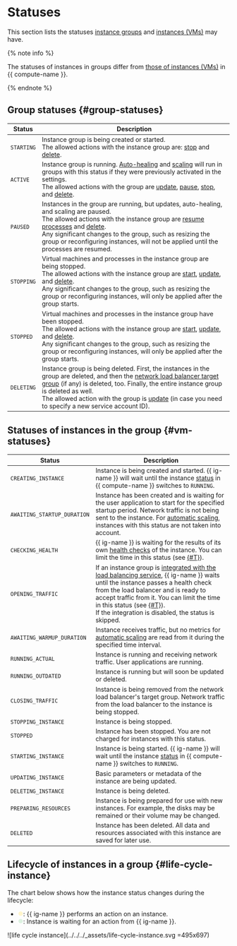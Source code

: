 # Statuses

This section lists the statuses [instance groups](#group-statuses) and [instances (VMs)](#vm-statuses) may have.

{% note info %}

The statuses of instances in groups differ from [those of instances (VMs)](../vm-statuses.md) in {{ compute-name }}.

{% endnote %}


## Group statuses {#group-statuses}

| Status | Description |
----- | -----
| `STARTING` | Instance group is being created or started.<br>The allowed actions with the instance group are: [stop](../../operations/instance-groups/stop.md) and [delete](../../operations/instance-groups/delete.md). |
| `ACTIVE` | Instance group is running. [Auto-healing](autohealing.md) and [scaling](scale.md) will run in groups with this status if they were previously activated in the settings.<br>The allowed actions with the group are [update](../../operations/instance-groups/update.md), [pause](../../operations/instance-groups/pause-processes.md), [stop](../../operations/instance-groups/stop.md), and [delete](../../operations/instance-groups/delete.md). |
| `PAUSED` | Instances in the group are running, but updates, auto-healing, and scaling are paused.<br>The allowed actions with the instance group are [resume processes](../../operations/instance-groups/resume-processes.md) and [delete](../../operations/instance-groups/delete.md).<br>Any significant changes to the group, such as resizing the group or reconfiguring instances, will not be applied until the processes are resumed. |
| `STOPPING` | Virtual machines and processes in the instance group are being stopped.<br>The allowed actions with the instance group are [start](../../operations/instance-groups/start.md), [update](../../operations/instance-groups/update.md), and [delete](../../operations/instance-groups/delete.md).<br>Any significant changes to the group, such as resizing the group or reconfiguring instances, will only be applied after the group starts. |
| `STOPPED` | Virtual machines and processes in the instance group have been stopped.<br>The allowed actions with the instance group are [start](../../operations/instance-groups/start.md), [update](../../operations/instance-groups/update.md), and [delete](../../operations/instance-groups/delete.md).<br>Any significant changes to the group, such as resizing the group or reconfiguring instances, will only be applied after the group starts. |
| `DELETING` | Instance group is being deleted. First, the instances in the group are deleted, and then the [network load balancer target group](../../../network-load-balancer/concepts/target-resources.md) (if any) is deleted, too. Finally, the entire instance group is deleted as well.<br>The allowed action with the group is [update](../../operations/instance-groups/update.md) (in case you need to specify a new service account ID). |

## Statuses of instances in the group {#vm-statuses}

| Status | Description |
----- | -----
| `CREATING_INSTANCE` | Instance is being created and started. {{ ig-name }} will wait until the instance [status](../vm-statuses.md) in {{ compute-name }} switches to `RUNNING`. |
| `AWAITING_STARTUP_DURATION` | Instance has been created and is waiting for the user application to start for the specified startup period. Network traffic is not being sent to the instance. For [automatic scaling](scale.md), instances with this status are not taken into account. |
| `CHECKING_HEALTH` | {{ ig-name }} is waiting for the results of its own [health checks](autohealing.md) of the instance. You can limit the time in this status (see [{#T}](autohealing.md#settings)). |
| `OPENING_TRAFFIC` | If an instance group is [integrated with the load balancing service](balancers.md), {{ ig-name }} waits until the instance passes a health check from the load balancer and is ready to accept traffic from it. You can limit the time in this status (see [{#T}](balancers.md#principles-health-checks)).<br/>If the integration is disabled, the status is skipped. |
| `AWAITING_WARMUP_DURATION` | Instance receives traffic, but no metrics for [automatic scaling](scale.md) are read from it during the specified time interval. |
| `RUNNING_ACTUAL` | Instance is running and receiving network traffic. User applications are running. |
| `RUNNING_OUTDATED` | Instance is running but will soon be updated or deleted. |
| `CLOSING_TRAFFIC` | Instance is being removed from the network load balancer's target group. Network traffic from the load balancer to the instance is being stopped. |
| `STOPPING_INSTANCE` | Instance is being stopped. |
| `STOPPED` | Instance has been stopped. You are not charged for instances with this status. |
| `STARTING_INSTANCE` | Instance is being started. {{ ig-name }} will wait until the instance [status](../vm-statuses.md) in {{ compute-name }} switches to `RUNNING`. |
| `UPDATING_INSTANCE` | Basic parameters or metadata of the instance are being updated. |
| `DELETING_INSTANCE` | Instance is being deleted. |
| `PREPARING_RESOURCES` | Instance is being prepared for use with new instances. For example, the disks may be remained or their volume may be changed. |
| `DELETED` | Instance has been deleted. All data and resources associated with this instance are saved for later use. |

## Lifecycle of instances in a group {#life-cycle-instance}

The chart below shows how the instance status changes during the lifecycle:

- ![dot-yellow](../../../_assets/dot-yellow.png): {{ ig-name }} performs an action on an instance.
- ![dot-green](../../../_assets/dot-green.png): Instance is waiting for an action from {{ ig-name }}.

![life cycle instance](../../../_assets/life-cycle-instance.svg =495x697)